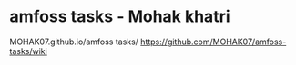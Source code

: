 # amfoss tasks - Mohak khatri
MOHAK07.github.io/amfoss tasks/
https://github.com/MOHAK07/amfoss-tasks/wiki
